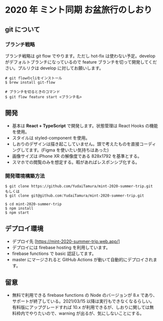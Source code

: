 # 2020 年 ミント同期 お盆旅行のしおり

## git について

### ブランチ戦略

ブランチ戦略は git flow でやります。ただし hot-fix は使わない予定。develop がデフォルトブランチになっているので feature ブランチを切って開発してください。プルリクは develop に対してお願いします。

```
# git flowのcliをインストール
$ brew install git-flow

# ブランチを切るときのコマンド
$ git flow feature start <ブランチ名>
```

## 開発

- 基本は **React + TypeScript** で開発します。状態管理は React Hooks の機能を使用。
- スタイルは styled-component を使用。
- しおりのデザインは描き起こしていません。頭で考えたものを直接コーディングしてます。(Figma を使いたい気持ちはあった)
- 画像サイズは iPhone XR の解像度である 828x1792 を基準とする。
- スマホでの閲覧のみを想定する。暇があればレスポンシブ化する。

### 開発環境構築方法

```
$ git clone https://github.com/YudaiTamura/mint-2020-summer-trip.git
もしくは
$ git clone git@github.com:YudaiTamura/mint-2020-summer-trip.git

$ cd mint-2020-summer-trip
$ npm install
$ npm start
```

## デプロイ環境

- デプロイ先 [https://mint-2020-summer-trip.web.app/]
- デプロイには firebase hosting を利用しています。
- firebase functions で basic 認証してます。
- master にマージされると GitHub Actions が動いて自動的にデプロイされます。

## 留意

- 無料で利用できる firebase functions の Node のバージョンが 8.x であり、サポートが終了している。2021/03/15 以降は実行もできなくなるらしい。有料版にアップグレードすれば 10.x が利用できるが、しおりに関しては無料枠内でやりたいので、warning が出るが、気にしないことにする。

